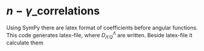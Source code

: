 # $n-\gamma$_correlations
Using SymPy there are latex format of coefficients before angular functions. This code generates latex-file, where $D^{\Lambda}_{\Lambda' Q}$ are written. Beside latex-file it calculate them
